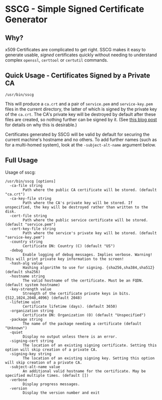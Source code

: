 # SSCG - Simple Signed Certificate Generator

## Why?
x509 Certificates are complicated to get right. SSCG makes it easy to generate usable, _signed_ certificates quickly without needing to understand complex `openssl`, `certtool` or `certutil` commands.

## Quick Usage - Certificates Signed by a Private CA
```
/usr/bin/sscg
````
This will produce a `ca.crt` and a pair of `service.pem` and `service-key.pem` files in the current directory, the latter of which is signed by the private key of the `ca.crt`. The CA's private key will be destroyed by default after these files are created, so nothing further can be signed by it. (See [this blog post](https://sgallagh.wordpress.com/2016/05/02/self-signed-ssltls-certificates-why-they-are-terrible-and-a-better-alternative/)  for details on why this is desirable.)

Certificates generated by SSCG will be valid by default for securing the current machine's hostname and no others. To add further names (such as for a multi-homed system), look at the `-subject-alt-name` argument below.


## Full Usage
Usage of sscg:
```
/usr/bin/sscg [options]
  -ca-file string
    	Path where the public CA certificate will be stored. (default "ca.crt")
  -ca-key-file string
    	Path where the CA's private key will be stored. If unspecified, the key will be destroyed rather than written to the disk.
  -cert-file string
    	Path where the public service certificate will be stored. (default "service.pem")
  -cert-key-file string
    	Path where the service's private key will be stored. (default "service-key.pem")
  -country string
    	Certificate DN: Country (C) (default "US")
  -debug
    	Enable logging of debug messages. Implies verbose. Warning! This will print private key information to the screen!
  -hash-alg value
    	Hashing algorithm to use for signing. {sha256,sha384,sha512} (default sha256)
  -hostname string
    	The valid hostname of the certificate. Must be an FQDN. (default system hostname)
  -key-strength value
    	Strength of the certificate private keys in bits. {512,1024,2048,4096} (default 2048)
  -lifetime uint
    	Certificate lifetime (days). (default 3650)
  -organization string
    	Certificate DN: Organization (O) (default "Unspecified")
  -package string
    	The name of the package needing a certificate (default "Unknown")
  -quiet
    	Display no output unless there is an error.
  -signing-cert string
    	The location of an existing signing certificate. Setting this option will skip creation of a private CA.
  -signing-key string
    	The location of an existing signing key. Setting this option will skip creation of a private CA.
  -subject-alt-name value
    	An additional valid hostname for the certificate. May be specified multiple times. (default [])
  -verbose
    	Display progress messages.
  -version
    	Display the version number and exit
```
